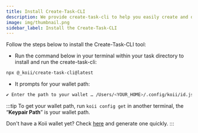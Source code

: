 ```yaml
---
title: Install Create-Task-CLI
description: We provide create-task-cli to help you easily create and deploy your task.
image: img/thumbnail.png
sidebar_label: Install the Create-Task-CLI
---
```


Follow the steps below to install the Create-Task-CLI tool:

- Run the command below in your terminal within your task directory to install and run the create-task-cli:

```bash
npx @_koii/create-task-cli@latest
```

- It prompts for your wallet path:

```bash
✔ Enter the path to your wallet … /Users/<YOUR_HOME>/.config/koii/id.json
```

:::tip
To get your wallet path, run `koii config get` in another terminal, the “**Keypair Path**” is your wallet path.

Don't have a Koii wallet yet? Check [here](/develop/command-line-tool/koii-cli/create-wallet) and generate one quickly.
:::
